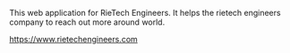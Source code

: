 This web application for RieTech Engineers.
It helps the rietech engineers company to reach out more around world.

https://www.rietechengineers.com
